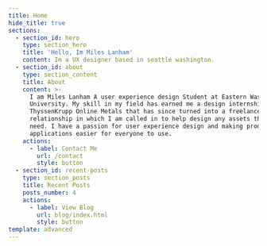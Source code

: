 ```yaml
---
title: Home
hide_title: true
sections:
  - section_id: hero
    type: section_hero
    title: 'Hello, Im Miles Lanham'
    content: Im a UX designer based in seattle washington.
  - section_id: about
    type: section_content
    title: About
    content: >-
      I am Miles Lanham A user experience design Student at Eastern Washington
      University. My skill in my field has earned me a design internship at
      ThyssenKrupp Online Metals that has since turned into a freelance
      relationship in which I am called in to help design any assets they may
      need. I have a passion for user experience design and making products and
      applications easier for everyone to use. 
    actions:
      - label: Contact Me
        url: /contact
        style: button
  - section_id: recent-posts
    type: section_posts
    title: Recent Posts
    posts_number: 4
    actions:
      - label: View Blog
        url: blog/index.html
        style: button
template: advanced
---
```

